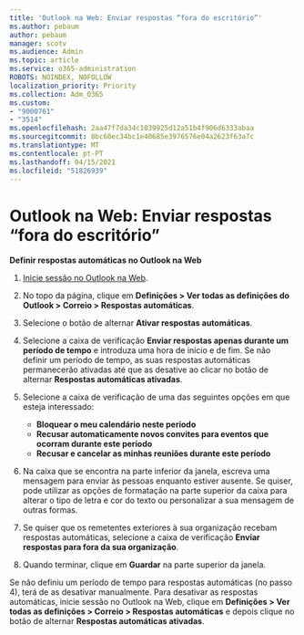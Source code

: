 ```yaml
---
title: 'Outlook na Web: Enviar respostas “fora do escritório”'
ms.author: pebaum
author: pebaum
manager: scotv
ms.audience: Admin
ms.topic: article
ms.service: o365-administration
ROBOTS: NOINDEX, NOFOLLOW
localization_priority: Priority
ms.collection: Adm_O365
ms.custom:
- "9000761"
- "3514"
ms.openlocfilehash: 2aa47f7da34c1039925d12a51b4f906d6333abaa
ms.sourcegitcommit: 8bc60ec34bc1e40685e3976576e04a2623f63a7c
ms.translationtype: MT
ms.contentlocale: pt-PT
ms.lasthandoff: 04/15/2021
ms.locfileid: "51826939"
---
```

# <a name="outlook-on-the-web-send-out-of-office-replies"></a>Outlook na Web: Enviar respostas “fora do escritório”

**Definir respostas automáticas no Outlook na Web**

1. [Inicie sessão no Outlook na Web](https://support.office.com/article/how-to-sign-in-to-outlook-on-the-web-763fab4d-0138-4814-b450-37fc286bcb79).

2. No topo da página, clique em **Definições > Ver todas as definições do Outlook > Correio > Respostas automáticas**.

3. Selecione o botão de alternar **Ativar respostas automáticas**.

4. Selecione a caixa de verificação **Enviar respostas apenas durante um período de tempo** e introduza uma hora de início e de fim. Se não definir um período de tempo, as suas respostas automáticas permanecerão ativadas até que as desative ao clicar no botão de alternar **Respostas automáticas ativadas**.

5. Selecione a caixa de verificação de uma das seguintes opções em que esteja interessado:
    - **Bloquear o meu calendário neste período**
    - **Recusar automaticamente novos convites para eventos que ocorram durante este período**
    - **Recusar e cancelar as minhas reuniões durante este período**

6. Na caixa que se encontra na parte inferior da janela, escreva uma mensagem para enviar às pessoas enquanto estiver ausente. Se quiser, pode utilizar as opções de formatação na parte superior da caixa para alterar o tipo de letra e cor do texto ou personalizar a sua mensagem de outras formas.

7. Se quiser que os remetentes exteriores à sua organização recebam respostas automáticas, selecione a caixa de verificação **Enviar respostas para fora da sua organização**.

8. Quando terminar, clique em **Guardar** na parte superior da janela.

Se não definiu um período de tempo para respostas automáticas (no passo 4), terá de as desativar manualmente. Para desativar as respostas automáticas, inicie sessão no Outlook na Web, clique em **Definições > Ver todas as definições > Correio > Respostas automáticas** e depois clique no botão de alternar **Respostas automáticas ativadas**.
